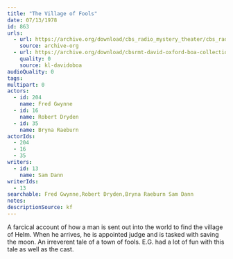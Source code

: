 ```yaml
---
title: "The Village of Fools"
date: 07/13/1978
id: 863
urls: 
  - url: https://archive.org/download/cbs_radio_mystery_theater/cbs_radio_mystery_theater-0851-0900.zip/cbs_radio_mystery_theater-0851-0900%2Fcbsrmt_0863_the_village_of_fools.mp3
    source: archive-org
  - url: https://archive.org/download/cbsrmt-david-oxford-boa-collection/CBSRMT-780713-0863-The-Village-of-Fools-(128-48)_WBBM-JE-{BoA}.mp3
    quality: 0
    source: kl-davidoboa
audioQuality: 0
tags: 
multipart: 0
actors:  
  - id: 204
    name: Fred Gwynne  
  - id: 16
    name: Robert Dryden  
  - id: 35
    name: Bryna Raeburn
actorIds:  
  - 204  
  - 16  
  - 35
writers:  
  - id: 13
    name: Sam Dann
writerIds:  
  - 13
searchable: Fred Gwynne,Robert Dryden,Bryna Raeburn Sam Dann
notes: 
descriptionSource: kf
---
```

A farcical account of how a man is sent out into the world to find the village of Helm. When he arrives, he is appointed judge and is tasked with saving the moon. An irreverent tale of a town of fools. E.G. had a lot of fun with this tale as well as the cast.